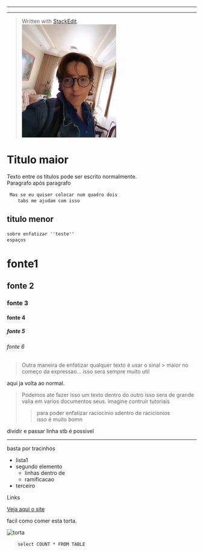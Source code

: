 


---


---

<blockquote>
<p>Written with <a href="https://stackedit.io/">StackEdit</a>.<br>
<img src="https://github.com/apmitsou/ds/blob/master/images/20180324_074002.jpg?raw=true" height="300" width="250" alt="teste"></p>
</blockquote>
<h1 id="titulo-maior">Titulo maior</h1>
<p>Texto entre os titulos pode ser escrito normalmente.<br>
Paragrafo após paragrafo</p>
<pre><code>	Mas se eu quiser colocar num quadro dois
	tabs me ajudam com isso 
</code></pre>
<h2 id="titulo-menor">titulo menor</h2>
<pre><code>sobre enfatizar ''teste''
espaços 
</code></pre>
<h1 id="fonte1">fonte1</h1>
<h2 id="fonte-2">fonte 2</h2>
<h3 id="fonte-3">fonte 3</h3>
<h4 id="fonte-4">fonte 4</h4>
<h5 id="fonte-5">fonte 5</h5>
<h6 id="fonte-6">fonte 6</h6>
<blockquote>
<p>Outra maneira de enfatizar qualquer texto é usar o sinal &gt; maior no começo da expressao… isso sera sempre muito util</p>
</blockquote>
<p>aqui ja volta ao normal.</p>
<blockquote>
<p>Podemos ate fazer isso um texto dentro do outro isso sera de grande valia em varios documentos seus. imagine contruir tutoriais</p>
<blockquote>
<p>para poder enfatizar raciocinio sdentro de racicionios<br>
isso é muito bomn</p>
</blockquote>
</blockquote>
<p>dividir e passar linha stb é possivel</p>
<hr>
<p>basta por tracinhos</p>
<ul>
<li>lista1</li>
<li>segundo elemento
<ul>
<li>linhas dentro de</li>
<li>ramificacao</li>
</ul>
</li>
<li>terceiro</li>
</ul>
<p>Links</p>
<p><a href="http://www.uol.com.br">Veja aqui o site</a></p>
<p>facil como comer esta torta.</p>
<p><img src="https://images-gmi-pmc.edge-generalmills.com/612d8afe-a787-45bd-9276-f4d9e23d202d.jpg" alt="torta"></p>
<pre><code>    select COUNT * FROM TABLE
</code></pre>

<!--stackedit_data:
eyJoaXN0b3J5IjpbLTk2MzExMTAyMl19
-->